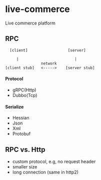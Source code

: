 # live-commerce

Live commerce platform

## RPC

```
  [client]                  [server]

     |                         |
                network
[client stub]   <----->    [server stub]
```

#### Protocol

- gRPC(Http)
- Dubbo(Tcp)

#### Serialize

- Hessian
- Json
- Xml
- Protobuf

## RPC vs. Http

- custom protocol, e.g, no request header
- smaller size
- long connection (same in http2)
